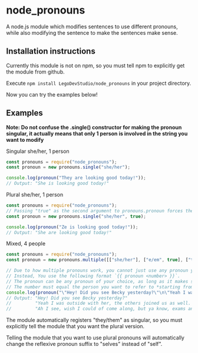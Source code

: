 # node_pronouns
A node.js module which modifies sentences to use different pronouns, while also modifying the sentence to make the sentences make sense.

## Installation instructions
Currently this module is not on npm, so you must tell npm to explicitly get the module from github.

Execute `npm install LegoDevStudio/node_pronouns` in your project directory.

Now you can try the examples below!

## Examples
**Note: Do not confuse the .single() constructor for making the pronoun singular, it actually means that only 1 person is involved in the string you want to modify**

Singular she/her, 1 person
```javascript
const pronouns = require("node_pronouns");
const pronoun = new pronouns.single("she/her");

console.log(pronoun("They are looking good today!"));
// Output: "She is looking good today!"
```
Plural she/her, 1 person
```javascript
const pronouns = require("node_pronouns");
// Passing "true" as the second argument to pronouns.pronoun forces the modifier to use plural pronouns and modify verbs as such.
const pronoun = new pronouns.single("she/her", true);

console.log(pronoun("Ze is looking good today!"));
// Output: "She are looking good today!"
```
Mixed, 4 people
```javascript
const pronouns = require("node_pronouns");
const pronoun = new pronouns.multiple([["she/her"], ["e/em", true], ["they/them"], ["xe/xem", true]]);

// Due to how multiple pronouns work, you cannot just use any pronoun you choose and expect the module to know what you mean.
// Instead, You use the following format `{{ pronoun <number> }}`.
// The pronoun can be any pronoun of your choice, as long as it makes sense gramatically
// The number must equal the person you want to refer to *starting from 0*, so the first person in the array would be `{{ pronoun 0 }}`
console.log(pronoun("\"Hey! Did you see Becky yesterday?\"\n\"Yeah I was outside with {{ them 0 }}, the others joined us as well. Emmy was talking about how {{ she 1 }} was going to get a dog later this week and Owen mentioned how {{ he 2 }} wanted a dog as well. Jane was having a bad day though, so {{ they 3 }} was quiet.\"\n\"Ah I see, wish I could of come along, but ya know, exams and stuff\""));
// Output: "Hey! Did you see Becky yesterday?"
//         "Yeah I was outside with her, the others joined us as well. Emmy was talking about how e were going to get a dog later this week and Own mentioned how they wanted a dog as well. Jane was having a bad day though, so xe were quiet."
//         "Ah I see, wish I could of come along, but ya know, exams and stuff"
```
The module automatically registers "they/them" as singular, so you must explicitly tell the module that you want the plural version.

Telling the module that you want to use plural pronouns will automatically change the reflexive pronoun suffix to "selves" instead of "self".
